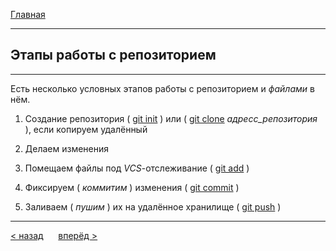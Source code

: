 [Главная](readme.md) 

---
## Этапы работы с репозиторием
***

Есть несколько условных этапов работы с репозиторием и _файлами_ в нём.

1. Создание репозитория ( [git init](init.md) ) или ( [git clone](clone.md) _адресс_репозитория_ ), если копируем удалённый

2. Делаем изменения

3. Помещаем файлы под _VCS_-отслеживание ( [git add](add.md) )
4. Фиксируем ( _коммитим_ ) изменения ( [git commit](commit.md) )
5. Заливаем ( _пушим_ ) их на удалённое хранилище ( [git push](push.md) )

---
[ < назад](pull.md) &nbsp;&nbsp;&nbsp;&nbsp; [вперёд >](commands.md)